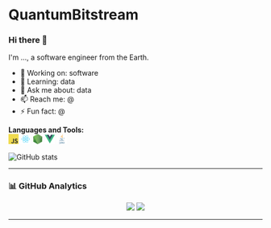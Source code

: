 # QuantumBitstream

### Hi there 👋

I'm ..., a software engineer from the Earth.

- 🔭 Working on: software
- 🌱 Learning: data
- 💬 Ask me about: data
- 📫 Reach me: @
- ⚡ Fun fact: @

**Languages and Tools:**  
<code><img height="20" src="https://raw.githubusercontent.com/github/explore/80688e429a7d4ef2fca1e82350fe8e3517d3494d/topics/javascript/javascript.png"></code>
<code><img height="20" src="https://raw.githubusercontent.com/github/explore/80688e429a7d4ef2fca1e82350fe8e3517d3494d/topics/react/react.png"></code>
<code><img height="20" src="https://raw.githubusercontent.com/github/explore/80688e429a7d4ef2fca1e82350fe8e3517d3494d/topics/nodejs/nodejs.png"></code>
<code><img height="20" src="https://raw.githubusercontent.com/github/explore/80688e429a7d4ef2fca1e82350fe8e3517d3494d/topics/vue/vue.png"></code>
<code><img height="20" src="https://raw.githubusercontent.com/github/explore/80688e429a7d4ef2fca1e82350fe8e3517d3494d/topics/java/java.png"></code>

![GitHub stats](https://github-readme-stats.vercel.app/api?username=QuantumBitstream&show_icons=true)


---

### 📊 GitHub Analytics

<p align="center">
  <img height="180em" src="https://github-readme-stats.vercel.app/api?username=QuantumBitstream&show_icons=true&theme=tokyonight&include_all_commits=true&count_private=true"/>
  <img height="180em" src="https://github-readme-stats.vercel.app/api/top-langs/?username=QuantumBitstream&layout=compact&langs_count=8&theme=tokyonight"/>
</p>

---

